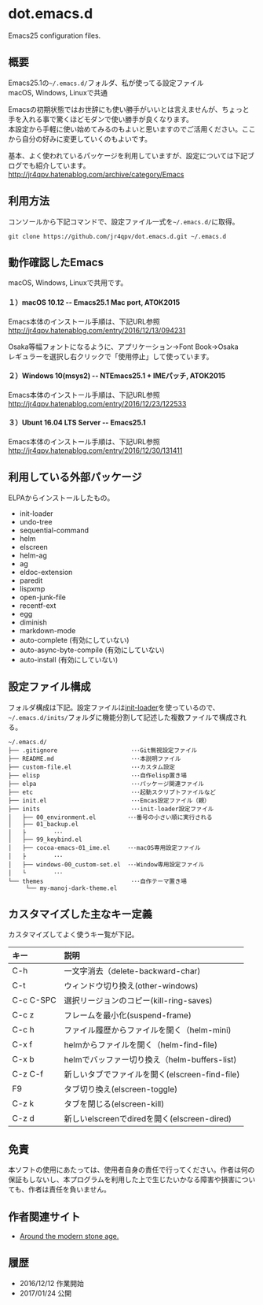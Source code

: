dot.emacs.d
============
Emacs25 configuration files.

概要
----
Emacs25.1の`~/.emacs.d/`フォルダ、私が使ってる設定ファイル  
macOS, Windows, Linuxで共通

Emacsの初期状態ではお世辞にも使い勝手がいいとは言えませんが、ちょっと手を入れる事で驚くほどモダンで使い勝手が良くなります。  
本設定から手軽に使い始めてみるのもよいと思いますのでご活用ください。ここから自分の好みに変更していくのもよいです。

基本、よく使われているパッケージを利用していますが、設定については下記ブログでも紹介しています。  
<http://jr4qpv.hatenablog.com/archive/category/Emacs>

利用方法
---------
コンソールから下記コマンドで、設定ファイル一式を`~/.emacs.d/`に取得。

```
git clone https://github.com/jr4qpv/dot.emacs.d.git ~/.emacs.d
```

動作確認したEmacs
-------------------
macOS, Windows, Linuxで共用です。

#### １）macOS 10.12 -- Emacs25.1 Mac port, ATOK2015
Emacs本体のインストール手順は、下記URL参照  
<http://jr4qpv.hatenablog.com/entry/2016/12/13/094231>

Osaka等幅フォントになるように、アプリケーション→Font Book→Osaka  
レギュラーを選択し右クリックで「使用停止」して使っています。

#### ２）Windows 10(msys2) -- NTEmacs25.1 + IMEパッチ, ATOK2015
Emacs本体のインストール手順は、下記URL参照  
<http://jr4qpv.hatenablog.com/entry/2016/12/23/122533>

#### ３）Ubunt 16.04 LTS Server -- Emacs25.1
Emacs本体のインストール手順は、下記URL参照  
<http://jr4qpv.hatenablog.com/entry/2016/12/30/131411>

利用している外部パッケージ
-----------------------------
ELPAからインストールしたもの。

* init-loader
* undo-tree
* sequential-command
* helm
* elscreen
* helm-ag
* ag
* eldoc-extension
* paredit
* lispxmp
* open-junk-file
* recentf-ext
* egg
* diminish
* markdown-mode
* auto-complete  (有効にしていない)
* auto-async-byte-compile  (有効にしていない)
* auto-install  (有効にしていない)

設定ファイル構成
------------------
フォルダ構成は下記。設定ファイルは[init-loader](http://jr4qpv.hatenablog.com/entry/2017/01/08/171320)を使っているので、`~/.emacs.d/inits/`フォルダに機能分割して記述した複数ファイルで構成される。

```
~/.emacs.d/
├── .gitignore                     ･･･Git無視設定ファイル
├── README.md                      ･･･本説明ファイル 
├── custom-file.el                 ･･･カスタム設定
├── elisp                          ･･･自作elisp置き場
├── elpa                           ･･･パッケージ関連ファイル
├── etc                            ･･･起動スクリプトファイルなど
├── init.el                        ･･･Emcas設定ファイル（親）
├── inits                          ･･･init-loader設定ファイル
│   ├── 00_environment.el         ･･･番号の小さい順に実行される
│   ├── 01_backup.el
│   ├        ･･･
│   ├── 99_keybind.el
│   ├── cocoa-emacs-01_ime.el     ･･･macOS専用設定ファイル
│   ├        ･･･
│   ├── windows-00_custom-set.el  ･･･Window専用設定ファイル
│   └        ･･･
└── themes                         ･･･自作テーマ置き場
     └── my-manoj-dark-theme.el
```

カスタマイズした主なキー定義
-------------------------------
カスタマイズしてよく使うキー覧が下記。

|キー      | 説明                                           |
|:---------|:-----------------------------------------------|
|C-h       |一文字消去（delete-backward-char)               |
|C-t       |ウィンドウ切り換え(other-windows)               |
|C-c C-SPC |選択リージョンのコピー(kill-ring-saves)         |
|C-c z     |フレームを最小化(suspend-frame)                 |
|C-c h     |ファイル履歴からファイルを開く（helm-mini)      |
|C-x f     |helmからファイルを開く（helm-find-file)         |
|C-x b     |helmでバッファー切り換え（helm-buffers-list)    |
|C-z C-f   |新しいタブでファイルを開く(elscreen-find-file)  |
|F9        |タブ切り換え(elscreen-toggle)                   |
|C-z k     |タブを閉じる(elscreen-kill)                     |
|C-z d     |新しいelscreenでdiredを開く(elscreen-dired)     |

免責
----
本ソフトの使用にあたっては、使用者自身の責任で行ってください。作者は何の保証もしないし、本プログラムを利用した上で生じたいかなる障害や損害についても、作者は責任を負いません。

作者関連サイト
---------------
* [Around the modern stone age.](http://jr4qpv.hatenablog.com/)

履歴
----
* 2016/12/12 作業開始
* 2017/01/24 公開
